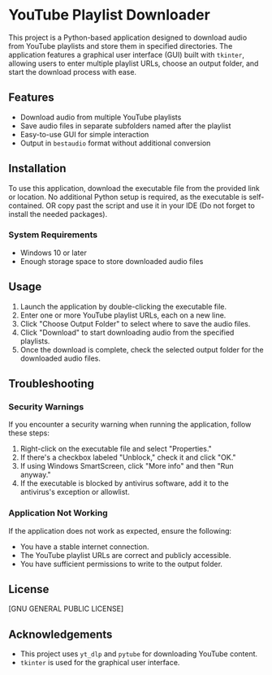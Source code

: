 # YouTube Playlist Downloader

This project is a Python-based application designed to download audio from YouTube playlists and store them in specified directories. The application features a graphical user interface (GUI) built with `tkinter`,
allowing users to enter multiple playlist URLs, choose an output folder, and start the download process with ease.

## Features
- Download audio from multiple YouTube playlists
- Save audio files in separate subfolders named after the playlist
- Easy-to-use GUI for simple interaction
- Output in `bestaudio` format without additional conversion

## Installation
To use this application, download the executable file from the provided link or location. No additional Python setup is required, as the executable is self-contained.
OR copy past the script and use it in your IDE (Do not forget to install the needed packages).

### System Requirements
- Windows 10 or later
- Enough storage space to store downloaded audio files

## Usage
1. Launch the application by double-clicking the executable file.
2. Enter one or more YouTube playlist URLs, each on a new line.
3. Click "Choose Output Folder" to select where to save the audio files.
4. Click "Download" to start downloading audio from the specified playlists.
5. Once the download is complete, check the selected output folder for the downloaded audio files.

## Troubleshooting
### Security Warnings
If you encounter a security warning when running the application, follow these steps:
1. Right-click on the executable file and select "Properties."
2. If there's a checkbox labeled "Unblock," check it and click "OK."
3. If using Windows SmartScreen, click "More info" and then "Run anyway."
4. If the executable is blocked by antivirus software, add it to the antivirus's exception or allowlist.

### Application Not Working
If the application does not work as expected, ensure the following:
- You have a stable internet connection.
- The YouTube playlist URLs are correct and publicly accessible.
- You have sufficient permissions to write to the output folder.

## License
[GNU GENERAL PUBLIC LICENSE]

## Acknowledgements
- This project uses `yt_dlp` and `pytube` for downloading YouTube content.
- `tkinter` is used for the graphical user interface.
  
